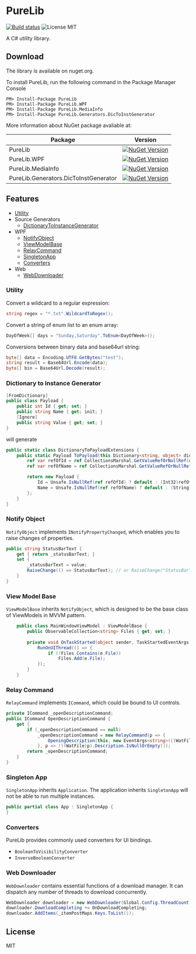 # PureLib

[![Build status](https://ci.appveyor.com/api/projects/status/aogji08cvj7g1rq6?svg=true)](https://ci.appveyor.com/project/eriforce/purelib)
![License MIT](https://img.shields.io/badge/license-MIT-blue.svg)

A C# utility library.


## Download

The library is available on nuget.org.

To install PureLib, run the following command in the Package Manager Console
```
PM> Install-Package PureLib
PM> Install-Package PureLib.WPF
PM> Install-Package PureLib.MediaInfo
PM> Install-Package PureLib.Generators.DicToInstGenerator
```
More information about NuGet package avaliable at:

|Package|Version|
|-------|-------|
|PureLib|[![NuGet Version](https://img.shields.io/nuget/v/PureLib.svg?style=flat-square)](https://www.nuget.org/packages/PureLib/)|
|PureLib.WPF|[![NuGet Version](https://img.shields.io/nuget/v/PureLib.WPF.svg?style=flat-square)](https://www.nuget.org/packages/PureLib.WPF/)|
|PureLib.MediaInfo|[![NuGet Version](https://img.shields.io/nuget/v/PureLib.MediaInfo.svg?style=flat-square)](https://www.nuget.org/packages/PureLib.MediaInfo/)|
|PureLib.Generators.DicToInstGenerator|[![NuGet Version](https://img.shields.io/nuget/v/PureLib.Generators.DicToInstGenerator.svg?style=flat-square)](https://www.nuget.org/packages/PureLib.Generators.DicToInstGenerator/)|


## Features

- [Utility](#utility)
- Source Generators
  - [DictionaryToInstanceGenerator](#dictionary-to-instance-generator)
- WPF
  - [NotifyObject](#notify-object)
  - [ViewModelBase](#view-model-base)
  - [RelayCommand](#relay-command)
  - [SingletonApp](#singleton-app)
  - [Converters](#converters)
- Web
  - [WebDownloader](#web-downloader)


### Utility

Convert a wildcard to a regular expression:
```csharp
string regex = "*.txt".WildcardToRegex();
```

Convert a string of enum list to an enum array:
```csharp
DayOfWeek[] days = "Sunday,Saturday".ToEnum<DayOfWeek>();
```

Conversions between binary data and base64url string:
```csharp
byte[] data = Encoding.UTF8.GetBytes("test");
string result = Base64Url.Encode(data);
byte[] bin = Base64Url.Decode(result);
```

### Dictionary to Instance Generator

```csharp
[FromDictionary]
public class Payload {
    public int Id { get; set; }
    public string Name { get; init; }
    [Ignore]
    public string Value { get; set; }
}
```
will generate
```csharp
public static class DictionaryToPayloadExtensions {
    public static Payload ToPayload(this Dictionary<string, object> dic) {
        ref var refOfId = ref CollectionsMarshal.GetValueRefOrNullRef(dic, "Id");
        ref var refOfName = ref CollectionsMarshal.GetValueRefOrNullRef(dic, "Name");

        return new Payload {
            Id = Unsafe.IsNullRef(ref refOfId) ? default : (Int32)refOfId,
            Name = Unsafe.IsNullRef(ref refOfName) ? default : (String)refOfName,
        };
    }
}
```

### Notify Object

`NotifyObject` implements `INotifyPropertyChanged`, which enables you to raise changes of properties.
```csharp
public string StatusBarText {
    get { return _statusBarText; }
    set {
        _statusBarText = value;
        RaiseChange(() => StatusBarText); // or RaiseChange("StatusBarText");
    }
}
```

### View Model Base

`ViewModelBase` inherits `NotifyObject`, which is designed to be the base class of ViewModels in MVVM pattern.
```csharp
    public class MainWindowViewModel : ViewModelBase {
        public ObservableCollection<string> Files { get; set; }
        
        private void OnTaskStarted(object sender, TaskStartedEventArgs e) {
            RunOnUIThread(() => {
                if (!Files.Contains(e.File))
                    Files.Add(e.File);
            });
        }
    }
```

### Relay Command

`RelayCommand` implements `ICommand`, which could be bound to UI controls.
```csharp
private ICommand _openDescriptionCommand;
public ICommand OpenDescriptionCommand {
    get {
        if (_openDescriptionCommand == null)
            _openDescriptionCommand = new RelayCommand(p => {
                OpeningDescription(this, new EventArgs<string>(((WatFile)p).Description));
            }, p => !((WatFile)p).Description.IsNullOrEmpty());
        return _openDescriptionCommand;
    }
}
```

### Singleton App

`SingletonApp` inherits `Application`. The application inherits `SingletonApp` will not be able to run multiple instances.
```csharp
public partial class App : SingletonApp { 
}
```

### Converters

PureLib provides commonly used converters for UI bindings.
- `BooleanToVisibilityConverter`
- `InverseBooleanConverter`

### Web Downloader

`WebDownloader` contains essential functions of a download manager. It can dispatch any number of threads to download concurrently.
```csharp
WebDownloader downloader = new WebDownloader(Global.Config.ThreadCount, null, false);
downloader.DownloadCompleting += OnDownloadCompleting;
downloader.AddItems(_itemPostMaps.Keys.ToList());
```


## License

MIT